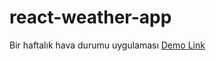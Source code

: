 # react-weather-app
Bir haftalık hava durumu uygulaması
[Demo Link](https://patikaweatherapp.netlify.app/)
